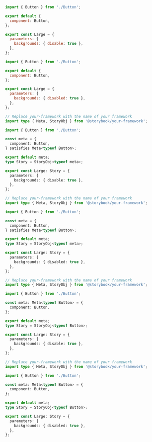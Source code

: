 ```js filename="Button.stories.js|jsx" renderer="common" language="js" tabTitle="Without globals API"
import { Button } from './Button';

export default {
  component: Button,
};

export const Large = {
  parameters: {
    backgrounds: { disable: true },
  },
};
```

```js filename="Button.stories.js|jsx" renderer="common" language="js" tabTitle="With globals API"
import { Button } from './Button';

export default {
  component: Button,
};

export const Large = {
  parameters: {
    backgrounds: { disabled: true },
  },
};
```

```ts filename="Button.stories.ts|tsx" renderer="common" language="ts-4-9" tabTitle="Without globals API"
// Replace your-framework with the name of your framework
import type { Meta, StoryObj } from '@storybook/your-framework';

import { Button } from './Button';

const meta = {
  component: Button,
} satisfies Meta<typeof Button>;

export default meta;
type Story = StoryObj<typeof meta>;

export const Large: Story = {
  parameters: {
    backgrounds: { disable: true },
  },
};
```

```ts filename="Button.stories.ts|tsx" renderer="common" language="ts-4-9" tabTitle="With globals API"
// Replace your-framework with the name of your framework
import type { Meta, StoryObj } from '@storybook/your-framework';

import { Button } from './Button';

const meta = {
  component: Button,
} satisfies Meta<typeof Button>;

export default meta;
type Story = StoryObj<typeof meta>;

export const Large: Story = {
  parameters: {
    backgrounds: { disabled: true },
  },
};
```

```ts filename="Button.stories.ts|tsx" renderer="common" language="ts" tabTitle="Without globals API"
// Replace your-framework with the name of your framework
import type { Meta, StoryObj } from '@storybook/your-framework';

import { Button } from './Button';

const meta: Meta<typeof Button> = {
  component: Button,
};

export default meta;
type Story = StoryObj<typeof Button>;

export const Large: Story = {
  parameters: {
    backgrounds: { disable: true },
  },
};
```

```ts filename="Button.stories.ts|tsx" renderer="common" language="ts" tabTitle="With globals API"
// Replace your-framework with the name of your framework
import type { Meta, StoryObj } from '@storybook/your-framework';

import { Button } from './Button';

const meta: Meta<typeof Button> = {
  component: Button,
};

export default meta;
type Story = StoryObj<typeof Button>;

export const Large: Story = {
  parameters: {
    backgrounds: { disabled: true },
  },
};
```
